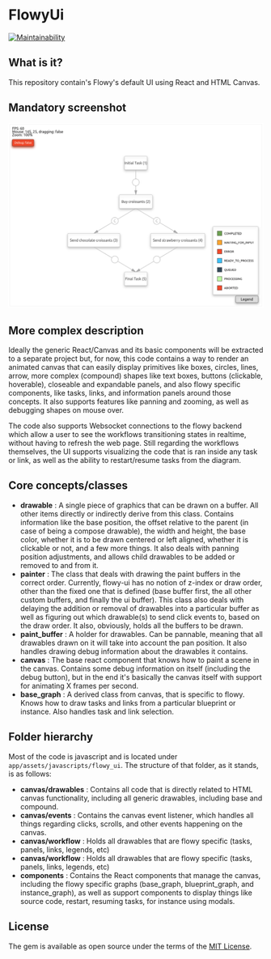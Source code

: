# FlowyUi
[![Maintainability](https://api.codeclimate.com/v1/badges/7d4c07fa60ec16959ee1/maintainability)](https://codeclimate.com/repos/5b7d4a0547e95c023f006dec/maintainability)

## What is it?
This repository contain's Flowy's default UI using React and HTML Canvas.

## Mandatory screenshot
![Flowy-ui Screenshot](./doc/flowy-ui.png)

## More complex description
Ideally the generic React/Canvas and its basic components will be extracted to a separate project but, for now, this code contains a way to render an animated canvas that can easily display primitives like boxes, circles, lines, arrow, more complex (compound) shapes like text boxes, buttons (clickable, hoverable), closeable and expandable panels, and also flowy specific components, like tasks, links, and information panels around those concepts. It also supports features like panning and zooming, as well as debugging shapes on mouse over.

The code also supports Websocket connections to the flowy backend which allow a user to see the workflows transitioning states in realtime, without having to refresh the web page. Still regarding the workflows themselves, the UI supports visualizing the code that is ran inside any task or link, as well as the ability to restart/resume tasks from the diagram.

## Core concepts/classes

- **drawable** : A single piece of graphics that can be drawn on a buffer. All other items directly or indirectly derive from this class. Contains information like the base position, the offset relative to the parent (in case of being a compose drawable), the width and height, the base color, whether it is to be drawn centered or left aligned, whether it is clickable or not, and a few more things. It also deals with panning position adjustments, and allows child drawables to be added or removed to and from it.
- **painter** : The class that deals with drawing the paint buffers in the correct order. Currently, flowy-ui has no notion of z-index or draw order, other than the fixed one that is defined (base buffer first, the all other custom buffers, and finally the ui buffer). This class also deals with delaying the addition or removal of drawables into a particular buffer as well as figuring out which drawable(s) to send click events to, based on the draw order. It also, obviously, holds all the buffers to be drawn.
- **paint_buffer** : A holder for drawables. Can be pannable, meaning that all drawables drawn on it will take into account the pan position. It also handles drawing debug information about the drawables it contains.
- **canvas** : The base react component that knows how to paint a scene in the canvas. Contains some debug information on itself (including the debug button), but in the end it's basically the canvas itself with support for animating X frames per second.
- **base_graph** : A derived class from canvas, that is specific to flowy. Knows how to draw tasks and links from a particular blueprint or instance. Also handles task and link selection.

## Folder hierarchy
Most of the code is javascript and is located under `app/assets/javascripts/flowy_ui`. The structure of that folder, as it stands, is as follows:

- **canvas/drawables** : Contains all code that is directly related to HTML canvas functionality, including all generic drawables, including base and compound.
- **canvas/events** : Contains the canvas event listener, which handles all things regarding clicks, scrolls, and other events happening on the canvas.
- **canvas/workflow** : Holds all drawables that are flowy specific (tasks, panels, links, legends, etc)
- **canvas/workflow** : Holds all drawables that are flowy specific (tasks, panels, links, legends, etc)
- **components** : Contains the React components that manage the canvas, including the flowy specific graphs (base_graph, blueprint_graph, and instance_graph), as well as support components to display things like source code, restart, resuming tasks, for instance using modals.

## License
The gem is available as open source under the terms of the [MIT License](https://opensource.org/licenses/MIT).
